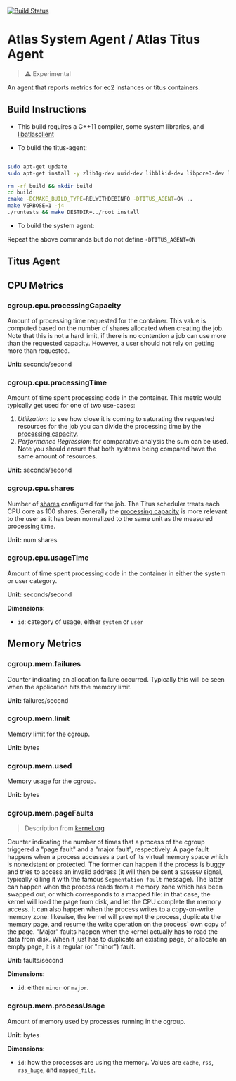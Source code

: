 [![Build Status](https://travis-ci.org/Netflix-Skunkworks/atlas-system-agent.svg?branch=master)](https://travis-ci.org/Netflix-Skunkworks/atlas-system-agent)
# Atlas System Agent / Atlas Titus Agent

> :warning: Experimental

An agent that reports metrics for ec2 instances or titus containers.

## Build Instructions

* This build requires a C++11 compiler, some system libraries, and
  [libatlasclient](https://github.com/Netflix-Skunkworks/atlas-native-client)

* To build the titus-agent:

```sh

sudo apt-get update
sudo apt-get install -y zlib1g-dev uuid-dev libblkid-dev libpcre3-dev libcap-dev

rm -rf build && mkdir build
cd build
cmake -DCMAKE_BUILD_TYPE=RELWITHDEBINFO -DTITUS_AGENT=ON ..
make VERBOSE=1 -j4
./runtests && make DESTDIR=../root install

```

* To build the system agent:

Repeat the above commands but do not define `-DTITUS_AGENT=ON`

## Titus Agent

## CPU Metrics

### cgroup.cpu.processingCapacity

Amount of processing time requested for the container. This value is computed
based on the number of shares allocated when creating the job. Note that this
is not a hard limit, if there is no contention a job can use more than the
requested capacity. However, a user should not rely on getting more than requested.

**Unit:** seconds/second

### cgroup.cpu.processingTime

Amount of time spent processing code in the container. This metric would typically
get used for one of two use-cases:

1. _Utilization_: to see how close it is coming to saturating the requested resources
   for the job you can divide the processing time by the
   [processing capacity](#cgroupcpuprocessingcapacity).
2. _Performance Regression_: for comparative analysis the sum can be used. Note you should ensure
   that both systems being compared have the same amount of resources.

**Unit:** seconds/second

### cgroup.cpu.shares

Number of [shares](https://docs.docker.com/engine/reference/run/#/cpu-share-constraint)
configured for the job. The Titus scheduler treats each CPU core as 100 shares. Generally
the [processing capacity](#cgroupcpuprocessingcapacity) is more relevant to the user as
it has been normalized to the same unit as the measured processing time.

**Unit:** num shares

### cgroup.cpu.usageTime

Amount of time spent processing code in the container in either the system or user
category.

**Unit:** seconds/second

**Dimensions:**

* `id`: category of usage, either `system` or `user`

## Memory Metrics

### cgroup.mem.failures

Counter indicating an allocation failure occurred. Typically this will be seen when
the application hits the memory limit.

**Unit:** failures/second

### cgroup.mem.limit

Memory limit for the cgroup.

**Unit:** bytes

### cgroup.mem.used

Memory usage for the cgroup.

**Unit:** bytes

### cgroup.mem.pageFaults

> Description from [kernel.org](https://www.kernel.org/doc/Documentation/cgroup-v1/memory.txt)

Counter indicating the number of times that a process of the cgroup triggered
a "page fault" and a "major fault", respectively. A page fault happens when a
process accesses a part of its virtual memory space which is nonexistent or
protected. The former can happen if the process is buggy and tries to access
an invalid address (it will then be sent a `SIGSEGV` signal, typically killing
it with the famous `Segmentation fault` message). The latter can happen when the
process reads from a memory zone which has been swapped out, or which corresponds
to a mapped file: in that case, the kernel will load the page from disk, and let
the CPU complete the memory access. It can also happen when the process writes to
a copy-on-write memory zone: likewise, the kernel will preempt the process,
duplicate the memory page, and resume the write operation on the process` own copy
of the page. "Major" faults happen when the kernel actually has to read the data
from disk. When it just has to duplicate an existing page, or allocate an empty
page, it is a regular (or "minor") fault.

**Unit:** faults/second

**Dimensions:**

* `id`: either `minor` or `major`.

### cgroup.mem.processUsage

Amount of memory used by processes running in the cgroup.

**Unit:** bytes

**Dimensions:**

* `id`: how the processes are using the memory. Values are `cache`, `rss`, `rss_huge`,
  and `mapped_file`.
